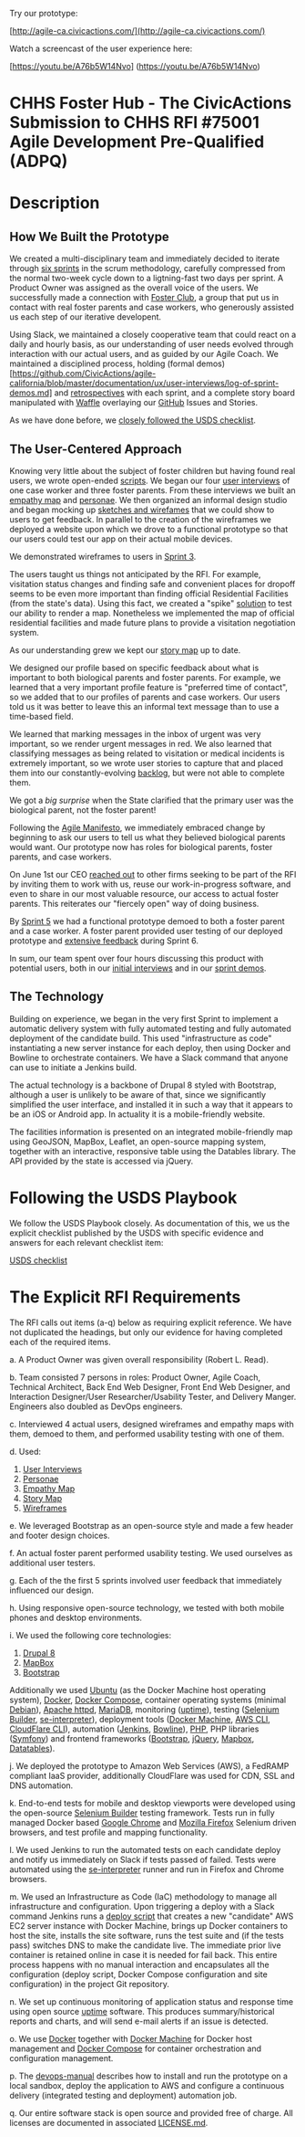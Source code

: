 Try our prototype:

[http://agile-ca.civicactions.com/](http://agile-ca.civicactions.com/)

Watch a screencast of the user experience here: 

[https://youtu.be/A76b5W14Nvo] (https://youtu.be/A76b5W14Nvo)

# CHHS Foster Hub - The CivicActions Submission to CHHS RFI #75001 Agile Development Pre-Qualified (ADPQ)

# Description

## How We Built the Prototype

We created a multi-disciplinary team and immediately decided to iterate through [six sprints](https://github.com/CivicActions/agile-california/blob/master/documentation/journal.md) in the
scrum methodology, carefully compressed from the normal two-week cycle down to a ligtning-fast two days per sprint.
A Product Owner was assigned as the overall voice of the users. We successfully made a connection with [Foster Club](https://www.fosterclub.com/groups/california), a group that put us in contact with real foster parents and case workers, who generously assisted us each step of our iterative developent.

Using Slack, we maintained a closely cooperative team that could react on a daily and hourly basis, as our understanding of user needs evolved through interaction with our actual users, and as guided by our Agile Coach.
We maintained a disciplined process, holding (formal demos)[https://github.com/CivicActions/agile-california/blob/master/documentation/ux/user-interviews/log-of-sprint-demos.md] and [retrospectives](https://github.com/CivicActions/agile-california/tree/master/call-notes) with each sprint, and a complete story board manipulated with [Waffle](https://waffle.io/)
overlaying our [GitHub](https://github.com/CivicActions/agile-california) Issues and Stories.

As we have done before, we [closely followed the USDS checklist](https://github.com/CivicActions/agile-california/blob/master/documentation/usds-checklist.md).

## The User-Centered Approach

Knowing very little about the subject of foster children but having found real users, we wrote open-ended [scripts](https://github.com/CivicActions/agile-california/tree/master/documentation/ux/user-interviews/Scripts).
We began our four [user interviews](https://github.com/CivicActions/agile-california/tree/master/documentation/ux/user-interviews) of one case worker and three foster parents. From these interviews we built an [empathy map](https://github.com/CivicActions/agile-california/blob/master/documentation/ux/user-research/foster-parent-empathy-map.md) and [personae](https://github.com/CivicActions/agile-california/blob/master/documentation/ux/user-research/user-personas.md).
We then organized an informal design studio and began mocking up [sketches and wirefames](https://github.com/CivicActions/agile-california/blob/master/documentation/images/Sketch-inbox01.png) that we could show to users to get feedback.
In parallel to the creation of the wireframes we deployed a website upon which we drove to a functional prototype so that our users could test our app on their actual
mobile devices.

We demonstrated wireframes to users in [Sprint 3](https://github.com/CivicActions/agile-california/blob/master/documentation/journal.md#sprint-3).

The users taught us things not anticipated by the RFI. For example, visitation status changes and finding safe and convenient places for dropoff seems to be even more important than finding official Residential Facilities (from the state's data).
Using this fact, we created a "spike" [solution](https://github.com/CivicActions/agile-california/tree/master/geojson-spike) to test our ability to render a map.
Nonetheless we implemented the map of official residential facilities and made future plans to provide a visitation negotiation system.

As our understanding grew we kept our [story map](https://github.com/CivicActions/agile-california/blob/master/documentation/ux/user-story-map/user-story-map.md) up to date.

We designed our profile based on specific feedback about what is important to both biological parents and foster parents.
For example, we learned that a very important profile feature is "preferred time of contact", so we added that to our profiles of parents and case workers. Our users told us it was better to leave this an informal text message than to use a time-based field.

We learned that marking messages in the inbox of urgent was very important, so we render urgent messages in red.
We also learned that classifying messages as being related to visitation or medical incidents is extremely important, so we wrote user stories to capture that and placed them into our constantly-evolving [backlog](https://github.com/CivicActions/agile-california/issues), but were not able to complete them.

We got a *big surprise* when the State clarified that the primary user was the biological parent, not the foster parent!

Following the [Agile Manifesto](http://www.agilemanifesto.org/), we immediately embraced change by beginning to ask our users to tell us what they believed biological parents
would want. Our prototype now has roles for biological parents, foster parents, and case workers.

On June 1st our CEO [reached out](https://civicactions.com/blog/an-open-invitation-to-collaborate/) to other firms seeking to be part of the RFI by inviting them to work with us,
reuse our work-in-progress software, and even to share in our most valuable resource, our access to actual foster parents.
This reiterates our "fiercely open" way of doing business.

By [Sprint 5](https://github.com/CivicActions/agile-california/blob/master/documentation/journal.md#sprint-5) we had a functional prototype demoed to both a foster parent and a case worker.
A foster parent provided user testing of our deployed prototype and [extensive feedback](https://github.com/CivicActions/agile-california/blob/master/documentation/ux/usability-testing/2016-6-03-notes-from-foster-parent-usabiliy-tester.md) during Sprint 6.

In sum, our team spent over four hours discussing this product with potential users, both in our [initial interviews](https://github.com/CivicActions/agile-california/tree/master/documentation/ux/user-interviews) and in our [sprint demos](https://github.com/CivicActions/agile-california/blob/master/documentation/ux/user-interviews/log-of-sprint-demos.md).

## The Technology

Building on experience, we began in the very first Sprint to implement a automatic delivery system with fully automated testing and fully automated deployment of the candidate build. This used "infrastructure as code" instantiating a new server instance for each deploy, then using Docker and Bowline to orchestrate containers. We have a Slack command that anyone
can use to initiate a Jenkins build.

The actual technology is a backbone of Drupal 8 styled with Bootstrap, although a user is unlikely to be aware of that, since we significantly simplified the user interface, and installed it in such a way that it appears to be an iOS or Android app. In actuality it is a mobile-friendly website.

The facilities information is presented on an integrated mobile-friendly map using GeoJSON, MapBox, Leaflet, an open-source mapping system, together with an interactive, responsive table using the Datables library. The API provided by the state is accessed via jQuery.

# Following the USDS Playbook

We follow the USDS Playbook closely.  As documentation of this, we us the explicit checklist published by the USDS with specific evidence and answers for each relevant checklist item:

[USDS checklist](https://github.com/CivicActions/agile-california/blob/master/documentation/usds-checklist.md)

# The Explicit RFI Requirements

The RFI calls out items (a-q) below as requiring explicit reference. We have not duplicated the headings, but only our evidence for having completed each of the required items.

a. A Product Owner was given overall responsibility (Robert L. Read).

b. Team consisted 7 persons in roles: Product Owner, Agile Coach, Technical Architect, Back End Web Designer, Front End Web Designer, and Interaction Designer/User
Researcher/Usability Tester, and Delivery Manger.  Engineers also doubled as DevOps engineers.

c. Interviewed 4 actual users, designed wireframes and empathy maps with them, demoed to them, and performed usability testing with one of them.

d. Used:

1. [User Interviews](https://github.com/CivicActions/agile-california/tree/master/documentation/ux/user-interviews)
2. [Personae](https://github.com/CivicActions/agile-california/blob/master/documentation/ux/user-research/user-personas.md)
3. [Empathy Map](https://github.com/CivicActions/agile-california/blob/master/documentation/ux/user-research/foster-parent-empathy-map.md)
4. [Story Map](https://github.com/CivicActions/agile-california/blob/master/documentation/ux/user-story-map/user-story-map.md)
4. [Wireframes](https://github.com/CivicActions/agile-california/tree/master/documentation/ux/wireframes)

e. We leveraged Bootstrap as an open-source style and made a few header and footer design choices. 

f. An actual foster parent performed usability testing. We used ourselves as additional user testers.

g. Each of the the first 5 sprints involved user feedback that immediately influenced our design.

h. Using responsive open-source technology, we tested with both mobile phones and desktop environments.

i. We used the following core technologies:

1. [Drupal 8](https://www.drupal.org/8)
2. [MapBox](https://www.mapbox.com/)
3. [Bootstrap](http://getbootstrap.com/)

Additionally we used [Ubuntu](http://www.ubuntu.com) (as the Docker Machine host operating system), [Docker](https://www.docker.com/products/docker-engine), [Docker Compose](https://www.docker.com/products/docker-compose), container operating systems (minimal [Debian](https://www.debian.org/)), [Apache httpd](https://httpd.apache.org/), [MariaDB](https://mariadb.org/), monitoring ([uptime](https://github.com/fzaninotto/uptime)), testing ([Selenium Builder](https://github.com/SeleniumBuilder/se-builder), [se-interpreter](https://github.com/Zarkonnen/se-interpreter)), deployment tools ([Docker Machine](https://www.docker.com/products/docker-machine), [AWS CLI](https://github.com/aws/aws-cli), [CloudFlare CLI](https://github.com/danielpigott/cloudflare-cli)), automation ([Jenkins](https://jenkins.io/), [Bowline](https://github.com/davenuman/bowline)), [PHP](https://secure.php.net/), PHP libraries ([Symfony](https://symfony.com/)) and frontend frameworks ([Bootstrap](https://getbootstrap.com/), [jQuery](https://jquery.com/), [Mapbox](https://www.mapbox.com/), [Datatables](https://datatables.net/)).

j. We deployed the prototype to Amazon Web Services (AWS), a FedRAMP compliant IaaS provider, additionally CloudFlare was used for CDN, SSL and DNS automation.

k. End-to-end tests for mobile and desktop viewports were developed using the open-source [Selenium Builder](https://github.com/SeleniumBuilder/se-builder) testing framework. Tests run in fully managed Docker based [Google Chrome](https://hub.docker.com/r/selenium/standalone-chrome/) and [Mozilla Firefox](https://hub.docker.com/r/selenium/standalone-firefox/) Selenium driven browsers, and test profile and mapping functionality.

l. We used Jenkins to run the automated tests on each candidate deploy and notify us immediately on Slack if tests passed of failed. Tests were automated using the [se-interpreter](https://github.com/Zarkonnen/se-interpreter) runner and run in Firefox and Chrome browsers.

m. We used an Infrastructure as Code (IaC) methodology to manage all infrastructure and configuration. Upon triggering a deploy with a Slack command Jenkins runs a [deploy script](https://github.com/CivicActions/agile-california/blob/master/bin/deploy) that creates a new "candidate" AWS EC2 server instance with Docker Machine, brings up Docker containers to host the site, installs the site software, runs the test suite and (if the tests pass) switches DNS to make the candidate live. The immediate prior live container is retained online in case it is needed for fail back. This entire process happens with no manual interaction and encapsulates all the configuration (deploy script, Docker Compose configuration and site configuration) in the project Git repository.

n. We set up continuous monitoring of application status and response time using open source [uptime](https://github.com/fzaninotto/uptime) software. This produces summary/historical reports and charts, and will send e-mail alerts if an issue is detected.

o. We use [Docker](https://www.docker.com/) together with [Docker Machine](https://docs.docker.com/machine/overview/) for Docker host management and [Docker Compose](https://docs.docker.com/compose/overview/) for container orchestration and configuration management.

p. The [devops-manual](https://github.com/CivicActions/agile-california/blob/master/documentation/devops-manual.md) describes how to install and run the prototype on a local sandbox, deploy the application to AWS and configure a continuous delivery (integrated testing and deployment) automation job.

q. Our entire software stack is open source and provided free of charge. All licenses are documented in associated [LICENSE.md](https://github.com/CivicActions/agile-california/blob/master/LICENSE.md).



